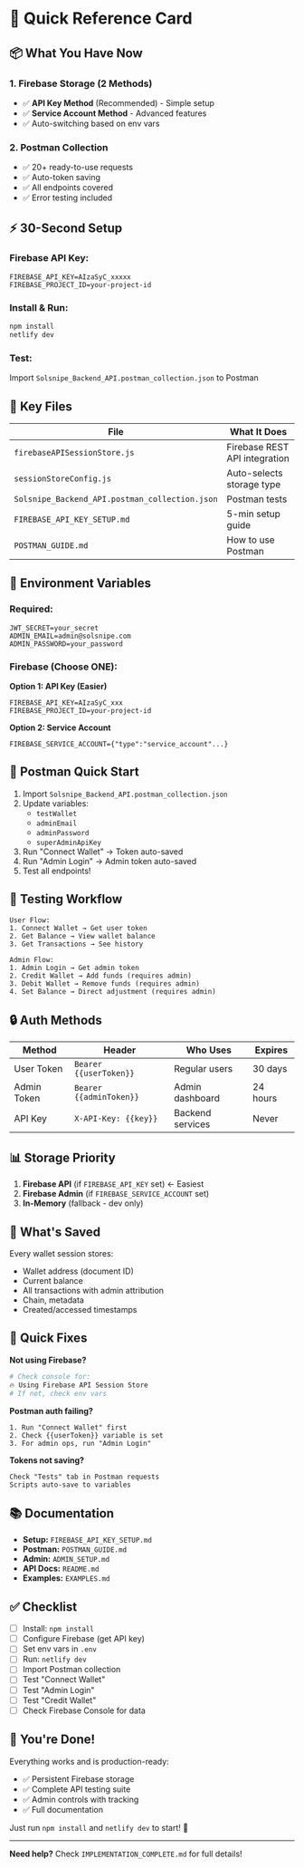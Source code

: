 # 🚀 Quick Reference Card

## 📦 What You Have Now

### 1. Firebase Storage (2 Methods)
- ✅ **API Key Method** (Recommended) - Simple setup
- ✅ **Service Account Method** - Advanced features
- ✅ Auto-switching based on env vars

### 2. Postman Collection
- ✅ 20+ ready-to-use requests
- ✅ Auto-token saving
- ✅ All endpoints covered
- ✅ Error testing included

## ⚡ 30-Second Setup

### Firebase API Key:
```env
FIREBASE_API_KEY=AIzaSyC_xxxxx
FIREBASE_PROJECT_ID=your-project-id
```

### Install & Run:
```bash
npm install
netlify dev
```

### Test:
Import `Solsnipe_Backend_API.postman_collection.json` to Postman

## 📁 Key Files

| File | What It Does |
|------|--------------|
| `firebaseAPISessionStore.js` | Firebase REST API integration |
| `sessionStoreConfig.js` | Auto-selects storage type |
| `Solsnipe_Backend_API.postman_collection.json` | Postman tests |
| `FIREBASE_API_KEY_SETUP.md` | 5-min setup guide |
| `POSTMAN_GUIDE.md` | How to use Postman |

## 🔑 Environment Variables

### Required:
```env
JWT_SECRET=your_secret
ADMIN_EMAIL=admin@solsnipe.com
ADMIN_PASSWORD=your_password
```

### Firebase (Choose ONE):

**Option 1: API Key (Easier)**
```env
FIREBASE_API_KEY=AIzaSyC_xxx
FIREBASE_PROJECT_ID=your-project-id
```

**Option 2: Service Account**
```env
FIREBASE_SERVICE_ACCOUNT={"type":"service_account"...}
```

## 📮 Postman Quick Start

1. Import `Solsnipe_Backend_API.postman_collection.json`
2. Update variables:
   - `testWallet`
   - `adminEmail`  
   - `adminPassword`
   - `superAdminApiKey`
3. Run "Connect Wallet" → Token auto-saved
4. Run "Admin Login" → Admin token auto-saved
5. Test all endpoints!

## 🎯 Testing Workflow

```
User Flow:
1. Connect Wallet → Get user token
2. Get Balance → View wallet balance
3. Get Transactions → See history

Admin Flow:
1. Admin Login → Get admin token
2. Credit Wallet → Add funds (requires admin)
3. Debit Wallet → Remove funds (requires admin)
4. Set Balance → Direct adjustment (requires admin)
```

## 🔒 Auth Methods

| Method | Header | Who Uses | Expires |
|--------|--------|----------|---------|
| User Token | `Bearer {{userToken}}` | Regular users | 30 days |
| Admin Token | `Bearer {{adminToken}}` | Admin dashboard | 24 hours |
| API Key | `X-API-Key: {{key}}` | Backend services | Never |

## 📊 Storage Priority

1. **Firebase API** (if `FIREBASE_API_KEY` set) ← Easiest
2. **Firebase Admin** (if `FIREBASE_SERVICE_ACCOUNT` set)
3. **In-Memory** (fallback - dev only)

## 💾 What's Saved

Every wallet session stores:
- Wallet address (document ID)
- Current balance
- All transactions with admin attribution
- Chain, metadata
- Created/accessed timestamps

## 🐛 Quick Fixes

**Not using Firebase?**
```bash
# Check console for:
🔥 Using Firebase API Session Store
# If not, check env vars
```

**Postman auth failing?**
```
1. Run "Connect Wallet" first
2. Check {{userToken}} variable is set
3. For admin ops, run "Admin Login"
```

**Tokens not saving?**
```
Check "Tests" tab in Postman requests
Scripts auto-save to variables
```

## 📚 Documentation

- **Setup:** `FIREBASE_API_KEY_SETUP.md`
- **Postman:** `POSTMAN_GUIDE.md`
- **Admin:** `ADMIN_SETUP.md`
- **API Docs:** `README.md`
- **Examples:** `EXAMPLES.md`

## ✅ Checklist

- [ ] Install: `npm install`
- [ ] Configure Firebase (get API key)
- [ ] Set env vars in `.env`
- [ ] Run: `netlify dev`
- [ ] Import Postman collection
- [ ] Test "Connect Wallet"
- [ ] Test "Admin Login"
- [ ] Test "Credit Wallet"
- [ ] Check Firebase Console for data

## 🎉 You're Done!

Everything works and is production-ready:
- ✅ Persistent Firebase storage
- ✅ Complete API testing suite
- ✅ Admin controls with tracking
- ✅ Full documentation

Just run `npm install` and `netlify dev` to start! 🚀

---

**Need help?** Check `IMPLEMENTATION_COMPLETE.md` for full details!
